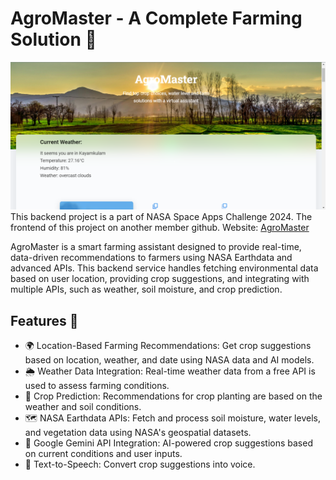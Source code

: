 # AgroMaster - A Complete Farming Solution 🌾
![AgroMaster image](AgroMaster-image.png)
This backend project is a part of NASA Space Apps Challenge 2024. The frontend of this project on another member github.
Website: [AgroMaster](https://frontend-onh3.vercel.app/)



AgroMaster is a smart farming assistant designed to provide real-time, data-driven recommendations to farmers using NASA Earthdata and advanced APIs. This backend service handles fetching environmental data based on user location, providing crop suggestions, and integrating with multiple APIs, such as weather, soil moisture, and crop prediction.

## Features 🚀
- 🌍 Location-Based Farming Recommendations: Get crop suggestions based on location, weather, and date using NASA data and AI models.
- 🌦️ Weather Data Integration: Real-time weather data from a free API is used to assess farming conditions.
- 🌱 Crop Prediction: Recommendations for crop planting are based on the weather and soil conditions.
- 🗺️ NASA Earthdata APIs: Fetch and process soil moisture, water levels, and vegetation data using NASA's geospatial datasets.
- 🧠 Google Gemini API Integration: AI-powered crop suggestions based on current conditions and user inputs.
- 🔄 Text-to-Speech: Convert crop suggestions into voice.
